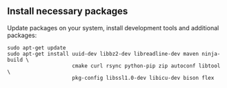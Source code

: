 
## Install necessary packages

Update packages on your system, install development tools and additional packages:

```
sudo apt-get update
sudo apt-get install uuid-dev libbz2-dev libreadline-dev maven ninja-build \
                     cmake curl rsync python-pip zip autoconf libtool \
                     pkg-config libssl1.0-dev libicu-dev bison flex
```